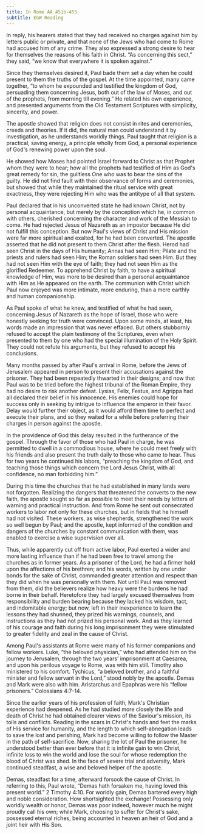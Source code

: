 ```yaml
---
title: In Rome AA 451b-455
subtitle: EGW Reading
---
```


In reply, his hearers stated that they had received no charges against him by letters public or private, and that none of the Jews who had come to Rome had accused him of any crime. They also expressed a strong desire to hear for themselves the reasons of his faith in Christ. “As concerning this sect,” they said, “we know that everywhere it is spoken against.”

Since they themselves desired it, Paul bade them set a day when he could present to them the truths of the gospel. At the time appointed, many came together, “to whom he expounded and testified the kingdom of God, persuading them concerning Jesus, both out of the law of Moses, and out of the prophets, from morning till evening.” He related his own experience, and presented arguments from the Old Testament Scriptures with simplicity, sincerity, and power.

The apostle showed that religion does not consist in rites and ceremonies, creeds and theories. If it did, the natural man could understand it by investigation, as he understands worldly things. Paul taught that religion is a practical, saving energy, a principle wholly from God, a personal experience of God's renewing power upon the soul.

He showed how Moses had pointed Israel forward to Christ as that Prophet whom they were to hear; how all the prophets had testified of Him as God's great remedy for sin, the guiltless One who was to bear the sins of the guilty. He did not find fault with their observance of forms and ceremonies, but showed that while they maintained the ritual service with great exactness, they were rejecting Him who was the antitype of all that system.

Paul declared that in his unconverted state he had known Christ, not by personal acquaintance, but merely by the conception which he, in common with others, cherished concerning the character and work of the Messiah to come. He had rejected Jesus of Nazareth as an impostor because He did not fulfill this conception. But now Paul's views of Christ and His mission were far more spiritual and exalted, for he had been converted. The apostle asserted that he did not present to them Christ after the flesh. Herod had seen Christ in the days of His humanity; Annas had seen Him; Pilate and the priests and rulers had seen Him; the Roman soldiers had seen Him. But they had not seen Him with the eye of faith; they had not seen Him as the glorified Redeemer. To apprehend Christ by faith, to have a spiritual knowledge of Him, was more to be desired than a personal acquaintance with Him as He appeared on the earth. The communion with Christ which Paul now enjoyed was more intimate, more enduring, than a mere earthly and human companionship.

As Paul spoke of what he knew, and testified of what he had seen, concerning Jesus of Nazareth as the hope of Israel, those who were honestly seeking for truth were convinced. Upon some minds, at least, his words made an impression that was never effaced. But others stubbornly refused to accept the plain testimony of the Scriptures, even when presented to them by one who had the special illumination of the Holy Spirit. They could not refute his arguments, but they refused to accept his conclusions.

Many months passed by after Paul's arrival in Rome, before the Jews of Jerusalem appeared in person to present their accusations against the prisoner. They had been repeatedly thwarted in their designs; and now that Paul was to be tried before the highest tribunal of the Roman Empire, they had no desire to risk another defeat. Lysias, Felix, Festus, and Agrippa had all declared their belief in his innocence. His enemies could hope for success only in seeking by intrigue to influence the emperor in their favor. Delay would further their object, as it would afford them time to perfect and execute their plans, and so they waited for a while before preferring their charges in person against the apostle.

In the providence of God this delay resulted in the furtherance of the gospel. Through the favor of those who had Paul in charge, he was permitted to dwell in a commodious house, where he could meet freely with his friends and also present the truth daily to those who came to hear. Thus for two years he continued his labors, “preaching the kingdom of God, and teaching those things which concern the Lord Jesus Christ, with all confidence, no man forbidding him.”

During this time the churches that he had established in many lands were not forgotten. Realizing the dangers that threatened the converts to the new faith, the apostle sought so far as possible to meet their needs by letters of warning and practical instruction. And from Rome he sent out consecrated workers to labor not only for these churches, but in fields that he himself had not visited. These workers, as wise shepherds, strengthened the work so well begun by Paul; and the apostle, kept informed of the condition and dangers of the churches by constant communication with them, was enabled to exercise a wise supervision over all.

Thus, while apparently cut off from active labor, Paul exerted a wider and more lasting influence than if he had been free to travel among the churches as in former years. As a prisoner of the Lord, he had a firmer hold upon the affections of his brethren; and his words, written by one under bonds for the sake of Christ, commanded greater attention and respect than they did when he was personally with them. Not until Paul was removed from them, did the believers realize how heavy were the burdens he had borne in their behalf. Heretofore they had largely excused themselves from responsibility and burden bearing because they lacked his wisdom, tact, and indomitable energy; but now, left in their inexperience to learn the lessons they had shunned, they prized his warnings, counsels, and instructions as they had not prized his personal work. And as they learned of his courage and faith during his long imprisonment they were stimulated to greater fidelity and zeal in the cause of Christ.

Among Paul's assistants at Rome were many of his former companions and fellow workers. Luke, “the beloved physician,” who had attended him on the journey to Jerusalem, through the two years’ imprisonment at Caesarea, and upon his perilous voyage to Rome, was with him still. Timothy also ministered to his comfort. Tychicus, “a beloved brother, and a faithful minister and fellow servant in the Lord,” stood nobly by the apostle. Demas and Mark were also with him. Aristarchus and Epaphras were his “fellow prisoners.” Colossians 4:7-14.

Since the earlier years of his profession of faith, Mark's Christian experience had deepened. As he had studied more closely the life and death of Christ he had obtained clearer views of the Saviour's mission, its toils and conflicts. Reading in the scars in Christ's hands and feet the marks of His service for humanity, and the length to which self-abnegation leads to save the lost and perishing, Mark had become willing to follow the Master in the path of self-sacrifice. Now, sharing the lot of Paul the prisoner, he understood better than ever before that it is infinite gain to win Christ, infinite loss to win the world and lose the soul for whose redemption the blood of Christ was shed. In the face of severe trial and adversity, Mark continued steadfast, a wise and beloved helper of the apostle.

Demas, steadfast for a time, afterward forsook the cause of Christ. In referring to this, Paul wrote, “Demas hath forsaken me, having loved this present world.” 2 Timothy 4:10. For worldly gain, Demas bartered every high and noble consideration. How shortsighted the exchange! Possessing only worldly wealth or honor, Demas was poor indeed, however much he might proudly call his own; while Mark, choosing to suffer for Christ's sake, possessed eternal riches, being accounted in heaven an heir of God and a joint heir with His Son.